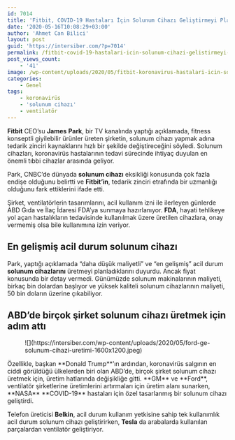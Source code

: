 ```yaml
---
id: 7014
title: 'Fitbit, COVID-19 Hastaları İçin Solunum Cihazı Geliştirmeyi Planlıyor'
date: '2020-05-16T10:08:29+03:00'
author: 'Ahmet Can Bilici'
layout: post
guid: 'https://intersiber.com/?p=7014'
permalink: /fitbit-covid-19-hastalari-icin-solunum-cihazi-gelistirmeyi-planliyor/
post_views_count:
    - '41'
image: /wp-content/uploads/2020/05/fitbit-koronavirus-hastalari-icin-solunum-cihazi-gelistirmeyi-planliyor.png
categories:
    - Genel
tags:
    - koronavirüs
    - 'solunum cihazı'
    - ventilatör
---
```


**Fitbit** CEO’su **James** **Park**, bir TV kanalında yaptığı açıklamada, fitness konseptli giyilebilir ürünler üreten şirketin, solunum cihazı yapmak adına tedarik zinciri kaynaklarını hızlı bir şekilde değiştireceğini söyledi. Solunum cihazları, koronavirüs hastalarının tedavi sürecinde ihtiyaç duyulan en önemli tıbbi cihazlar arasında geliyor.

Park, CNBC’de dünyada **solunum cihazı** eksikliği konusunda çok fazla endişe olduğunu belirtti ve **Fitbit’in**, tedarik zinciri etrafında bir uzmanlığı olduğunu fark ettiklerini ifade etti.

Şirket, ventilatörlerin tasarımlarını, acil kullanım izni ile ilerleyen günlerde ABD Gıda ve İlaç İdaresi FDA’ya sunmaya hazırlanıyor. **FDA**, hayati tehlikeye yol açan hastalıkların tedavisinde kullanılmak üzere üretilen cihazlara, onay vermemiş olsa bile kullanımına izin veriyor.

## En gelişmiş acil durum solunum cihazı

Park, yaptığı açıklamada “daha düşük maliyetli” ve “en gelişmiş” acil durum **solunum cihazlarını** üretmeyi planladıklarını duyurdu. Ancak fiyat konusunda bir detay vermedi. Günümüzde solunum makinalarının maliyeti, birkaç bin dolardan başlıyor ve yüksek kaliteli solunum cihazlarının maliyeti, 50 bin doların üzerine çıkabiliyor.

## ABD’de birçok şirket solunum cihazı üretmek için adım attı

<figure class="wp-block-image size-large">![](https://intersiber.com/wp-content/uploads/2020/05/ford-ge-solunum-cihazi-uretimi-1600x1200.jpeg)</figure>Özellikle, başkan **Donald Trump**’ın ardından, koronavirüs salgının en ciddi görüldüğü ülkelerden biri olan ABD’de, birçok şirket solunum cihazı üretmek için, üretim hatlarında değişikliğe gitti. **GM** ve **Ford**, ventilatör şirketlerine üretimlerini artırmaları için üretim alanı sunarken, **NASA** **COVID-19** hastaları için özel tasarlanmış bir solunum cihazı geliştirdi.

Telefon üreticisi **Belkin**, acil durum kullanım yetkisine sahip tek kullanımlık acil durum solunum cihazı geliştirirken, **Tesla** da arabalarda kullanılan parçalardan ventilatör geliştiriyor.